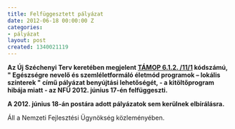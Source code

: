 ```yaml
---
title: Felfüggesztett pályázat
date: 2012-06-18 00:00:00 Z
categories:
- pályázat
layout: post
created: 1340021119
---
```


<p><strong>Az Új Széchenyi Terv keretében megjelent <a href="http://www.goldconsulting.eu/palyazatok/foglalkoztatas/egeszsegre-nevelo-es-szemleletformalo-eletmod-programok-%E2%80%93-lokalis-szintere" title="Pályázat kivonat">TÁMOP 6.1.2. /11/1</a> kódszámú, " Egészségre nevelő és szemléletformáló életmód programok – lokális színterek " című pályázat benyújtási lehetőségét, - a kitöltőprogram hibája miatt - az NFÜ 2012. június 17-én felfüggeszti.</strong></p><p><strong>A 2012. június 18-án postára adott pályázatok sem kerülnek elbírálásra.</strong></p><p>Áll a Nemzeti Fejlesztési Ügynökség közleményében.</p>
